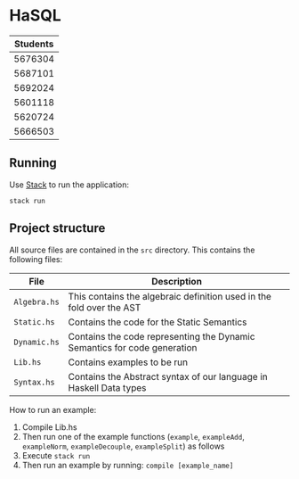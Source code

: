 # HaSQL

| Students |
| -------- |
| 5676304  |
| 5687101  |
| 5692024  |
| 5601118  |
| 5620724  |
| 5666503  |

## Running

Use [Stack](https://docs.haskellstack.org/en/stable/README/) to run the
application:

``` shell
stack run
```

## Project structure

All source files are contained in the `src` directory. This contains the
following files:

| File         | Description                                                              |
| ------------ | -------------------------------------------------------------------------|
| `Algebra.hs` | This contains the algebraic definition used in the fold over the AST     |
| `Static.hs`  | Contains the code for the Static Semantics                               |
| `Dynamic.hs` | Contains the code representing the Dynamic Semantics for code generation |
| `Lib.hs`     | Contains examples to be run                                              |
| `Syntax.hs`  | Contains the Abstract syntax of our language in Haskell Data types       |

How to run an example:

1. Compile Lib.hs
2. Then run one of the example functions (`example`, `exampleAdd`,
   `exampleNorm`, `exampleDecouple`, `exampleSplit`) as follows
3. Execute `stack run`
4. Then run an example by running: `compile [example_name]`
